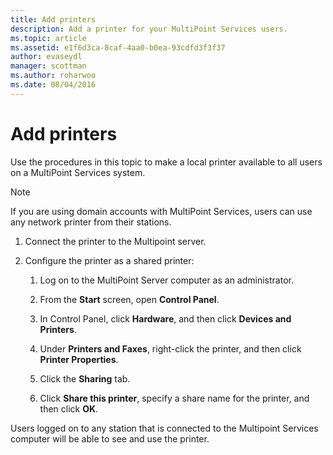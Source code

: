 ```yaml
---
title: Add printers
description: Add a printer for your MultiPoint Services users.
ms.topic: article
ms.assetid: e1f6d3ca-8caf-4aa0-b0ea-93cdfd3f3f37
author: evaseydl
manager: scottman
ms.author: roharwoo
ms.date: 08/04/2016
---
```

# Add printers
Use the procedures in this topic to make a local printer available to all users on a MultiPoint Services system.

> [!NOTE]
> If you are using domain accounts with MultiPoint Services, users can use any network printer from their stations.

1.  Connect the printer to the Multipoint server.

2.  Configure the printer as a shared printer:

    1.  Log on to the MultiPoint Server computer as an administrator.

    2.  From the **Start** screen, open **Control Panel**.

    3.  In Control Panel, click **Hardware**, and then click **Devices and Printers**.

    4.  Under **Printers and Faxes**, right-click the printer, and then click **Printer Properties**.

    5.  Click the **Sharing** tab.

    6.  Click **Share this printer**, specify a share name for the printer, and then click **OK**.

Users logged on to any station that is connected to the Multipoint Services computer will be able to see and use the printer.
